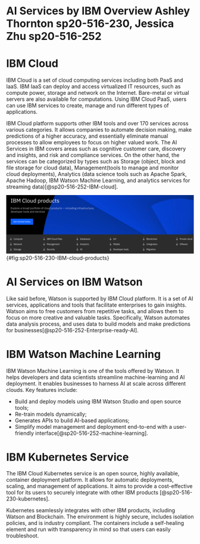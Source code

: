 # AI Services by IBM Overview Ashley Thornton sp20-516-230, Jessica Zhu sp20-516-252

# IBM Cloud

IBM Cloud is a set of cloud computing services including both PaaS and IaaS. 
IBM IaaS can deploy and access virtualized IT resources, such as compute
power, storage and network on the Internet. Bare-metal or virtual servers are
also available for computations. Using IBM Cloud PaaS, users can use IBM
services to create, manage and run different types of applications. 
   
IBM Cloud platform supports other IBM tools and over 170 services across
various categories. It allows companies to automate decision making, make 
predictions of a higher accuracy, and essentially eliminate manual
processes to allow employees to focus on higher valued work. The AI
Services in IBM covers areas such as cognitive customer care, discovery 
and insights, and risk and compliance services. On the other hand, the
services can be categorized by types such as Storage (object, block and 
file storage for cloud data), Management(tools to manage and
monitor cloud deployments), Analytics (data science tools such as Apache
Spark, Apache Hadoop, IBM Watson Machine Learning, and analytics
services for streaming data)[@sp20-516-252-IBM-cloud].

![IBM Cloud Products[@IBM-cloud-products]](images/IBM-cloud-products.png){#fig:sp20-516-230-IBM-cloud-products}
  
# AI Services on IBM Watson

Like said before, Watson is supported by IBM Cloud platform. It is a set of AI
services, applications and tools that facilitate enterprises to gain insights. 
Watson aims to free customers from repetitive tasks, and allows them to focus
on more creative and valuable tasks. Specifically, Watson automates data
analysis process, and uses data to build models and make predictions for
businesses[@sp20-516-252-Enterprise-ready-AI].
    
# IBM Watson Machine Learning

IBM Watson Machine Learning is one of the tools offered by Watson. It helps
developers and data scientists streamline machine-learning and AI deployment. It 
enables businesses to harness AI at scale across different clouds. Key
 features include: 
  
  - Build and deploy models using IBM Watson Studio and open source tools;
  - Re-train models dynamically;
  - Generates APIs to build AI-based applications;
  - Simplify model management and deployment end-to-end with a user-friendly
   interface[@sp20-516-252-machine-learning].

# IBM Kubernetes Service

The IBM Cloud Kubernetes service is an open source, highly available, container
deployment platform. It allows for automatic deployments, scaling, and
management of applications. It aims to provide a cost-effective tool for its 
users to securely integrate with other IBM products [@sp20-516-230-kubernetes].

Kubernetes seamlessly integrates with other IBM products, including Watson
 and Blockchain. The environment is highly secure,  includes isolation
  policies, and is industry compliant. The containers include a self-healing
   element and run with transparency in mind so that users can easily
    troubleshoot.
       